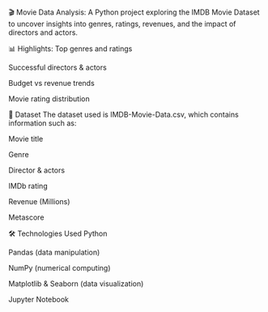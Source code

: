 🎬 Movie Data Analysis:
A Python project exploring the IMDB Movie Dataset to uncover insights into genres, ratings, revenues, and the impact of directors and actors.

📊 Highlights:
Top genres and ratings

Successful directors & actors

Budget vs revenue trends

Movie rating distribution

📂 Dataset
The dataset used is IMDB-Movie-Data.csv, which contains information such as:

Movie title

Genre

Director & actors

IMDb rating

Revenue (Millions)

Metascore

🛠️ Technologies Used
Python

Pandas (data manipulation)

NumPy (numerical computing)

Matplotlib & Seaborn (data visualization)

Jupyter Notebook

